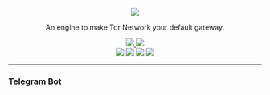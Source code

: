 <p align="center">
  <img src="https://heitorgouvea.me/images/projects/nipe/logo.png">
  <p align="center">An engine to make Tor Network your default gateway.</p>
  <p align="center">
    <a href="/LICENSE.md">
      <img src="https://img.shields.io/badge/license-MIT-blue.svg">
    </a>
    <a href="https://github.com/htrgouvea/nipe/releases">
      <img src="https://img.shields.io/badge/version-0.9.7-blue.svg">
    </a>
     <br/>
    <img src="https://github.com/htrgouvea/nipe/actions/workflows/linter.yml/badge.svg">
    <img src="https://github.com/htrgouvea/nipe/actions/workflows/zarn.yml/badge.svg">
    <img src="https://github.com/htrgouvea/nipe/actions/workflows/security-gate.yml/badge.svg">
    <img src="https://github.com/htrgouvea/nipe/actions/workflows/test-on-ubuntu.yml/badge.svg">
  </p>
</p>

---

### Telegram Bot


